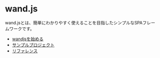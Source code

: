 # wand.js

wand.jsとは、簡単にわかりやすく使えることを目指したシンプルなSPAフレームワークです。

* [wandjsを始める](introduction.md)
* [サンプルプロジェクト](sample-projects.md)
* [リファレンス](reference/index.md)